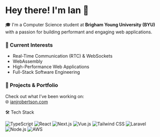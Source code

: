 # Hey there! I'm Ian 👋  

🎓 I'm a Computer Science student at **Brigham Young University (BYU)** with a passion for building performant and engaging web applications.

### 🔭 Current Interests
- Real-Time Communication (RTC) & WebSockets  
- WebAssembly  
- High-Performance Web Applications  
- Full-Stack Software Engineering

### 🚀 Projects & Portfolio
Check out what I’ve been working on:  
🌐 [ianjrobertson.com](https://www.ianjrobertson.com)

🛠 Tech Stack

![TypeScript](https://img.shields.io/badge/-TypeScript-3178C6?style=for-the-badge&logo=typescript&logoColor=white)
![React](https://img.shields.io/badge/-React-61DAFB?style=for-the-badge&logo=react&logoColor=black)
![Next.js](https://img.shields.io/badge/-Next.js-000000?style=for-the-badge&logo=next.js&logoColor=white)
![Vue.js](https://img.shields.io/badge/-Vue.js-4FC08D?style=for-the-badge&logo=vue.js&logoColor=white)
![Tailwind CSS](https://img.shields.io/badge/-Tailwind_CSS-38B2AC?style=for-the-badge&logo=tailwind-css&logoColor=white)
![Laravel](https://img.shields.io/badge/-Laravel-FF2D20?style=for-the-badge&logo=laravel&logoColor=white)
![Node.js](https://img.shields.io/badge/-Node.js-339933?style=for-the-badge&logo=nodedotjs&logoColor=white)
![AWS](https://img.shields.io/badge/-AWS-232F3E?style=for-the-badge&logo=amazonaws&logoColor=white)

